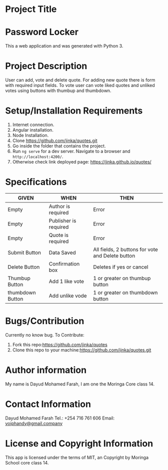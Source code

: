 # Project Title
# Password Locker
This a web application and was generated with Python 3.

# Project Description
User can add, vote and delete quote. For adding new quote there is form with required input fields. To vote user can vote liked quotes and unliked votes using buttons with thumbup and thumbdown.

# Setup/Installation Requirements
1. Internet connection.
2. Angular installation.
3. Node Installation.
4. Clone https://github.com/jinka/quotes.git
5. Go inside the folder that contains the project.
6. Run `ng serve` for a dev server. Navigate to a browser and `http://localhost:4200/`.
7. Otherwise check link deployed page: https://jinka.github.io/quotes/

# Specifications
|GIVEN|WHEN|THEN|
|-----|------|-------|
|Empty|Author is required|Error|
|Empty|Publisher is required|Error|
|Empty|Quote is required|Error|
|Submit Button|Data Saved|All fields, 2 buttons for vote and Delete button|
|Delete Button|Confirmation box|Deletes if yes or cancel|
|Thumbup Button|Add 1 like vote|1 or greater on thumbup button|
|thumbdown Button|Add unlike vode|1 or greater on thumbdown button

# Bugs/Contribution
Currently no know bug.
To Contribute:
1. Fork this repo:https://github.com/jinka/quotes
2. Clone this repo to your machine:https://github.com/jinka/quotes.git

# Author information
My name is Dayud Mohamed Farah, I am one the Moringa Core class 14.

# Contact Information
Dayud Mohamed Farah Tel.: +254 716 761 606 Email: voiphandy@gmail.company

# License and Copyright Information

This app is licensed under the terms of MIT, an Copyright by Moringa School core class 14.
